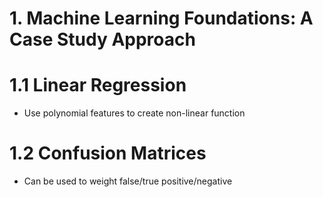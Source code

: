 # 1. Machine Learning Foundations: A Case Study Approach

# 1.1 Linear Regression

* Use polynomial features to create non-linear function

# 1.2 Confusion Matrices

* Can be used to weight false/true positive/negative
